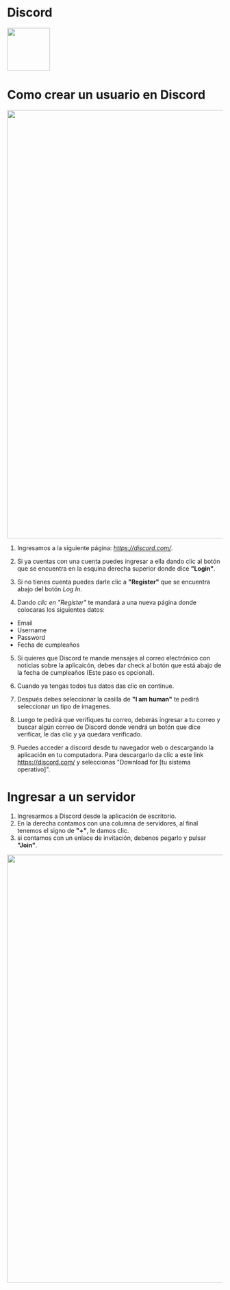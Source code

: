 
<h1>Discord</h1>
<img src="https://assets-global.website-files.com/6257adef93867e50d84d30e2/636e0a6a49cf127bf92de1e2_icon_clyde_blurple_RGB.png" width="100px">


<h1>Como crear un usuario en Discord</h1>

<img src="https://internetpasoapaso.com/wp-content/uploads/3-116.jpg" width="1000px">

1. Ingresamos a la siguiente página: *https://discord.com/*.

2. Si ya cuentas con una cuenta puedes ingresar a ella dando clic al botón que se encuentra en la esquina derecha superior donde dice **"Login"**.

3. Si no tienes cuenta puedes darle clic a **"Register"** que se encuentra abajo del botón
   *Log In*.
4. Dando *clic en "Register"* te mandará a una nueva página donde colocaras los siguientes datos:

- Email 
- Username 
- Password 
- Fecha de cumpleaños
 
5. Si quieres que Discord te mande mensajes al correo electrónico con noticias sobre la aplicaicón, debes dar check al botón que está abajo de la fecha de cumpleaños (Este paso es opcional).

6. Cuando ya tengas todos tus datos das clic en continue.

7. Después debes seleccionar la casilla de **"I am human"** te pedirá seleccionar un tipo de imagenes.

8. Luego te pedirá que verifiques tu correo, deberás ingresar a tu correo y buscar algún correo de Discord donde vendrá un botón que dice verificar, le das clic y ya quedara verificado.

9. Puedes acceder a discord desde tu navegador web o descargando la aplicación en tu computadora. Para descargarlo da clic a este link https://discord.com/ y seleccionas "Download for [tu sistema operativo]".


<h1>Ingresar a un servidor</h1>

1. Ingresarmos a Discord desde la aplicación de escritorio.
2. En la derecha contamos con una columna de servidores, al final tenemos el signo de **"+"**, le damos clic.
3. si contamos con un enlace de invitación, debenos pegarlo y pulsar **"Join"**.

<img src="https://support.discord.com/hc/article_attachments/360040130111/4.png" width="1000px">

